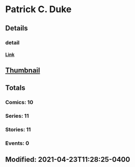# Patrick C. Duke 
## Details
### detail
#### [Link](http://marvel.com/comics/creators/13467/patrick_c_duke?utm_campaign=apiRef&utm_source=225578a89fc76f3d20fbffda5d17a88d)
## [Thumbnail](http://i.annihil.us/u/prod/marvel/i/mg/b/40/image_not_available.jpg)
## Totals
### Comics: 10
### Series: 11
### Stories: 11
### Events: 0
## Modified: 2021-04-23T11:28:25-0400